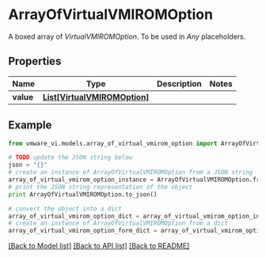 # ArrayOfVirtualVMIROMOption

A boxed array of *VirtualVMIROMOption*. To be used in *Any* placeholders. 

## Properties
Name | Type | Description | Notes
------------ | ------------- | ------------- | -------------
**value** | [**List[VirtualVMIROMOption]**](VirtualVMIROMOption.md) |  | 

## Example

```python
from vmware_vi.models.array_of_virtual_vmirom_option import ArrayOfVirtualVMIROMOption

# TODO update the JSON string below
json = "{}"
# create an instance of ArrayOfVirtualVMIROMOption from a JSON string
array_of_virtual_vmirom_option_instance = ArrayOfVirtualVMIROMOption.from_json(json)
# print the JSON string representation of the object
print ArrayOfVirtualVMIROMOption.to_json()

# convert the object into a dict
array_of_virtual_vmirom_option_dict = array_of_virtual_vmirom_option_instance.to_dict()
# create an instance of ArrayOfVirtualVMIROMOption from a dict
array_of_virtual_vmirom_option_form_dict = array_of_virtual_vmirom_option.from_dict(array_of_virtual_vmirom_option_dict)
```
[[Back to Model list]](../README.md#documentation-for-models) [[Back to API list]](../README.md#documentation-for-api-endpoints) [[Back to README]](../README.md)


